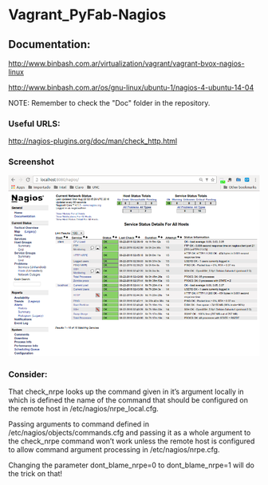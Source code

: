 # Vagrant_PyFab-Nagios

## Documentation:

http://www.binbash.com.ar/virtualization/vagrant/vagrant-bvox-nagios-linux

http://www.binbash.com.ar/os/gnu-linux/ubuntu-1/nagios-4-ubuntu-14-04

NOTE: Remember to check the "Doc" folder in the repository.

### Useful URLS:

http://nagios-plugins.org/doc/man/check_http.html

### Screenshot

![alt tag](https://github.com/exequielrafaela/Vagrant_PyFab-Nagios/blob/master/images/Nagios_web-admin.png)

### Consider:

  That check_nrpe looks up the command given in it’s argument locally in which is defined the name of the command that should be configured on the remote host in /etc/nagios/nrpe_local.cfg.

  Passing arguments to command defined in /etc/nagios/objects/commands.cfg and passing it as a whole argument to the check_nrpe command won’t work unless the remote host is configured to allow command argument processing in /etc/nagios/nrpe.cfg.
  
  Changing the parameter dont_blame_nrpe=0 to dont_blame_nrpe=1 will do the trick on that!
